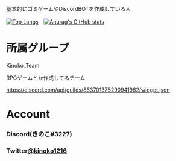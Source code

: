 基本的にゴミゲームやDiscordBOTを作成している人

[![Top Langs](https://github-readme-stats.vercel.app/api/top-langs/?username=kinoko2k)](https://github.com/kinoko2k/github-readme-stats)　[![Anurag's GitHub stats](https://github-readme-stats.vercel.app/api?username=kinoko2k)](https://github.com/kinoko2k/github-readme-stats)
# 所属グループ
Kinoko_Team

RPGゲームとか作成してるチーム

https://discord.com/api/guilds/863701378290941962/widget.json
# Account
### Discord(きのこ#3227)

### Twitter[@kinoko1216](https://twitter.com/kinoko1216)
